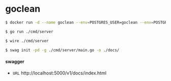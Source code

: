 # goclean

```bash
$ docker run -d --name goclean --env=POSTGRES_USER=goclean --env=POSTGRES_PASSWORD=goclean1! --env=POSTGRES_DB=goclean --env=TIMEZONE=Asia/Seoul -p 5432:5432 postgres
```

```bash
$ go run ./cmd/server

$ wire ./cmd/server

$ swag init -pd -g ./cmd/server/main.go -o ./docs/
```

#### swagger
- `URL` http://localhost:5000/v1/docs/index.html